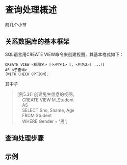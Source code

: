 # 查询处理概述

前几个小节


## 关系数据库的基本框架

SQL语言用CREATE VIEW命令来创建视图，其基本格式如下：

```bson
CREATE VIEW <视图名> [（<列名1> [, <列名2>] ...）] 
AS <子查询>
[WITH CHECK OPTION];
```

其中子

> [例5.31] 创建男生信息的视图。<br>
> &nbsp;&nbsp;&nbsp;&nbsp;CREATE VIEW M\_Student <br>
> &nbsp;&nbsp;&nbsp;&nbsp;AS<br>
> &nbsp;&nbsp;&nbsp;&nbsp;SELECT Sno, Sname, Age <br>
> &nbsp;&nbsp;&nbsp;&nbsp;FROM Student <br>
> &nbsp;&nbsp;&nbsp;&nbsp;WHERE Gender = '男'; <br>


## 查询处理步骤


## 示例

























